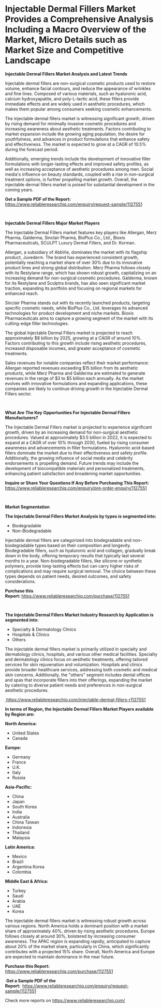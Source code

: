 <p><h1>Injectable Dermal Fillers Market Provides a Comprehensive Analysis Including a Macro Overview of the Market, Micro Details such as Market Size and Competitive Landscape</h1></p><p><strong>Injectable Dermal Fillers Market Analysis and Latest Trends</strong></p>
<p><p>Injectable dermal fillers are non-surgical cosmetic products used to restore volume, enhance facial contours, and reduce the appearance of wrinkles and fine lines. Composed of various materials, such as hyaluronic acid, calcium hydroxyapatite, and poly-L-lactic acid, these fillers provide immediate effects and are widely used in aesthetic procedures, which makes them popular among consumers seeking cosmetic enhancements.</p><p>The injectable dermal fillers market is witnessing significant growth, driven by rising demand for minimally invasive cosmetic procedures and increasing awareness about aesthetic treatments. Factors contributing to market expansion include the growing aging population, the desire for youthfulness, and advances in product formulations that enhance safety and effectiveness. The market is expected to grow at a CAGR of 10.5% during the forecast period. </p><p>Additionally, emerging trends include the development of innovative filler formulations with longer-lasting effects and improved safety profiles, as well as increasing acceptance of aesthetic procedures among men. Social media's influence on beauty standards, coupled with a rise in non-surgical treatment options, is further propelling market growth. Overall, the injectable dermal fillers market is poised for substantial development in the coming years.</p></p>
<p><strong>Get a Sample PDF of the Report:&nbsp;</strong> <a href="https://www.reliableresearchiq.com/enquiry/request-sample/1127551?utm_campaign=3026&utm_medium=2&utm_source=Github&utm_content=ia&utm_term=06032025&utm_id=injectable-dermal-fillers">https://www.reliableresearchiq.com/enquiry/request-sample/1127551</a></p>
<p>&nbsp;</p>
<p><strong>Injectable Dermal Fillers Major Market Players</strong></p>
<p><p>The Injectable Dermal Fillers market features key players like Allergan, Merz Pharma, Galderma, Sinclair Pharma, BioPlus Co., Ltd., Bioxis Pharmaceuticals, SCULPT Luxury Dermal Fillers, and Dr. Korman. </p><p>Allergan, a subsidiary of AbbVie, dominates the market with its flagship product, Juvederm. The brand has experienced consistent growth, potentially reaching a market share of over 30% due to its innovative product lines and strong global distribution. Merz Pharma follows closely with its Restylane range, which has shown robust growth, capitalizing on an increasing demand for non-surgical cosmetic procedures. Galderma, known for its Restylane and Sculptra brands, has also seen significant market traction, expanding its portfolio and focusing on regional markets for enhanced reach.</p><p>Sinclair Pharma stands out with its recently launched products, targeting specific cosmetic needs, while BioPlus Co., Ltd. leverages its advanced technologies for product development and niche markets. Bioxis Pharmaceuticals aims to capture a growing segment of the market with its cutting-edge filler technologies.</p><p>The global Injectable Dermal Fillers market is projected to reach approximately $8 billion by 2025, growing at a CAGR of around 10%. Factors contributing to this growth include rising aesthetic procedures, increased disposable incomes, and greater acceptance of cosmetic treatments.</p><p>Sales revenues for notable companies reflect their market performance: Allergan reported revenues exceeding $15 billion from its aesthetic products, while Merz Pharma and Galderma are estimated to generate revenues in the range of $3 to $5 billion each annually. As the market evolves with innovative formulations and expanding applications, these companies are likely to continue driving growth in the Injectable Dermal Fillers sector.</p></p>
<p>&nbsp;</p>
<p><strong>What Are The Key Opportunities For Injectable Dermal Fillers Manufacturers?</strong></p>
<p><p>The Injectable Dermal Fillers market is projected to experience significant growth, driven by an increasing demand for non-surgical aesthetic procedures. Valued at approximately $3.5 billion in 2022, it is expected to expand at a CAGR of over 10% through 2030, fueled by rising consumer awareness and advancements in filler formulations. Hyaluronic acid-based fillers dominate the market due to their effectiveness and safety profile. Additionally, the growing influence of social media and celebrity endorsements is propelling demand. Future trends may include the development of biocompatible materials and personalized treatments, enhancing patient satisfaction and broadening market opportunities.</p></p>
<p><strong>Inquire or Share Your Questions If Any Before Purchasing This Report:</strong> <a href="https://www.reliableresearchiq.com/enquiry/pre-order-enquiry/1127551?utm_campaign=3026&utm_medium=2&utm_source=Github&utm_content=ia&utm_term=06032025&utm_id=injectable-dermal-fillers">https://www.reliableresearchiq.com/enquiry/pre-order-enquiry/1127551</a></p>
<p>&nbsp;</p>
<p><strong>Market Segmentation</strong></p>
<p><strong>The Injectable Dermal Fillers Market Analysis by types is segmented into:</strong></p>
<p><ul><li>Biodegradable</li><li>Non-Biodegradable</li></ul></p>
<p><p>Injectable dermal fillers are categorized into biodegradable and non-biodegradable types based on their composition and longevity. Biodegradable fillers, such as hyaluronic acid and collagen, gradually break down in the body, offering temporary results that typically last several months to a year. Non-biodegradable fillers, like silicone or synthetic polymers, provide long-lasting effects but can carry higher risks of complications and may require surgical removal. The choice between these types depends on patient needs, desired outcomes, and safety considerations.</p></p>
<p><strong>Purchase this Report:&nbsp;</strong><a href="https://www.reliableresearchiq.com/purchase/1127551?utm_campaign=3026&utm_medium=2&utm_source=Github&utm_content=ia&utm_term=06032025&utm_id=injectable-dermal-fillers">https://www.reliableresearchiq.com/purchase/1127551</a></p>
<p>&nbsp;</p>
<p><strong>The Injectable Dermal Fillers Market Industry Research by Application is segmented into:</strong></p>
<p><ul><li>Specialty & Dermatology Clinics</li><li>Hospitals & Clinics</li><li>Others</li></ul></p>
<p><p>The injectable dermal fillers market is primarily utilized in specialty and dermatology clinics, hospitals, and various other medical facilities. Specialty and dermatology clinics focus on aesthetic treatments, offering tailored services for skin rejuvenation and volumization. Hospitals and clinics provide broader healthcare services, addressing both cosmetic and medical skin concerns. Additionally, the "others" segment includes dental offices and spas that incorporate fillers into their offerings, expanding the market by catering to diverse patient needs and preferences in non-surgical aesthetic procedures.</p></p>
<p><a href="https://www.reliableresearchiq.com/injectable-dermal-fillers-r1127551?utm_campaign=3026&utm_medium=2&utm_source=Github&utm_content=ia&utm_term=06032025&utm_id=injectable-dermal-fillers">&nbsp;https://www.reliableresearchiq.com/injectable-dermal-fillers-r1127551</a></p>
<p><strong>In terms of Region, the Injectable Dermal Fillers Market Players available by Region are:</strong></p>
<p>
    <p> <strong> North America: </strong>
        <ul>
            <li>United States</li>
            <li>Canada</li>
        </ul>
        </p> 
    <p> <strong> Europe: </strong>
        <ul>
            <li>Germany</li>
            <li>France</li>
            <li>U.K.</li>
            <li>Italy</li>
            <li>Russia</li>
        </ul>
        </p> 
    <p> <strong> Asia-Pacific: </strong>
        <ul>
            <li>China</li>
            <li>Japan</li>
            <li>South Korea</li>
            <li>India</li>
            <li>Australia</li>
            <li>China Taiwan</li>
            <li>Indonesia</li>
            <li>Thailand</li>
            <li>Malaysia</li>
        </ul>
        </p> 
    <p> <strong> Latin America: </strong>
        <ul>
            <li>Mexico</li>
            <li>Brazil</li>
            <li>Argentina Korea</li>
            <li>Colombia</li>
        </ul>
        </p> 
    <p> <strong> Middle East & Africa: </strong>
        <ul>
            <li>Turkey</li>
            <li>Saudi</li>
            <li>Arabia</li>
            <li>UAE</li>
            <li>Korea</li>
        </ul>
    </p>
    </p>
<p><p>The injectable dermal fillers market is witnessing robust growth across various regions. North America holds a dominant position with a market share of approximately 40%, driven by rising aesthetic procedures. Europe follows closely at around 30%, bolstered by increasing consumer awareness. The APAC region is expanding rapidly, anticipated to capture about 20% of the market share, particularly in China, which significantly contributes with a projected 15% share. Overall, North America and Europe are expected to maintain dominance in the near future.</p></p>
<p><strong>Purchase this Report: </strong><a href="https://www.reliableresearchiq.com/purchase/1127551?utm_campaign=3026&utm_medium=2&utm_source=Github&utm_content=ia&utm_term=06032025&utm_id=injectable-dermal-fillers">https://www.reliableresearchiq.com/purchase/1127551</a></p>
<p>&nbsp;<strong>Get a Sample PDF of the Report:&nbsp;&nbsp;</strong><a href="https://www.reliableresearchiq.com/enquiry/request-sample/1127551?utm_campaign=3026&utm_medium=2&utm_source=Github&utm_content=ia&utm_term=06032025&utm_id=injectable-dermal-fillers">https://www.reliableresearchiq.com/enquiry/request-sample/1127551</a></p>
<p><strong></strong></p>
<p>Check more reports on <a href="https://www.reliableresearchiq.com/?utm_campaign=3026&utm_medium=2&utm_source=Github&utm_content=ia&utm_term=06032025&utm_id=injectable-dermal-fillers">https://www.reliableresearchiq.com/</a></p>